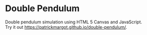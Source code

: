 # Double Pendulum
Double pendulum simulation using HTML 5 Canvas and JavaScript.  
Try it out https://patrickmargot.github.io/double-pendulum/.
